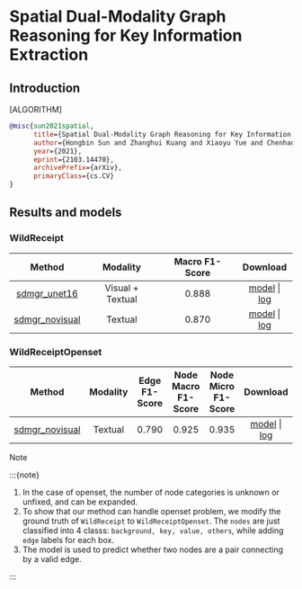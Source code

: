 # Spatial Dual-Modality Graph Reasoning for Key Information Extraction

## Introduction

[ALGORITHM]

```bibtex
@misc{sun2021spatial,
      title={Spatial Dual-Modality Graph Reasoning for Key Information Extraction},
      author={Hongbin Sun and Zhanghui Kuang and Xiaoyu Yue and Chenhao Lin and Wayne Zhang},
      year={2021},
      eprint={2103.14470},
      archivePrefix={arXiv},
      primaryClass={cs.CV}
}
```

## Results and models

### WildReceipt

|                                 Method                                 |     Modality     | Macro F1-Score |                                                                                            Download                                                                                            |
| :--------------------------------------------------------------------: | :--------------: | :------------: | :--------------------------------------------------------------------------------------------------------------------------------------------------------------------------------------------: |
|   [sdmgr_unet16](/configs/kie/sdmgr/sdmgr_unet16_60e_wildreceipt.py)   | Visual + Textual |     0.888      |  [model](https://download.openmmlab.com/mmocr/kie/sdmgr/sdmgr_unet16_60e_wildreceipt_20210520-7489e6de.pth) \| [log](https://download.openmmlab.com/mmocr/kie/sdmgr/20210520_132236.log.json)  |
| [sdmgr_novisual](/configs/kie/sdmgr/sdmgr_novisual_60e_wildreceipt.py) |     Textual      |     0.870      | [model](https://download.openmmlab.com/mmocr/kie/sdmgr/sdmgr_novisual_60e_wildreceipt_20210517-a44850da.pth) \| [log](https://download.openmmlab.com/mmocr/kie/sdmgr/20210517_205829.log.json) |

### WildReceiptOpenset

| Method | Modality | Edge F1-Score | Node Macro F1-Score | Node Micro F1-Score | Download |
| :-------: | :----------: | :--------: | :--------: | :--------: | :--------: |
| [sdmgr_novisual](/configs/kie/sdmgr/sdmgr_novisual_60e_wildreceipt_openset.py) |     Textual      |   0.790 | 0.925  | 0.935 | [model](https://download.openmmlab.com/mmocr/kie/sdmgr/sdmgr_novisual_60e_wildreceipt_20210517-a44850da.pth) \| [log](https://download.openmmlab.com/mmocr/kie/sdmgr/20210517_205829.log.json) |

Note

:::{note}
1. In the case of openset, the number of node categories is unknown or unfixed, and can be expanded.
2. To show that our method can handle openset problem, we modify the ground truth of `WildReceipt` to `WildReceiptOpenset`. The `nodes` are just classified into 4 classs: `background, key, value, others`, while adding `edge` labels for each box.
3. The model is used to predict whether two nodes are a pair connecting by a valid edge.

:::
